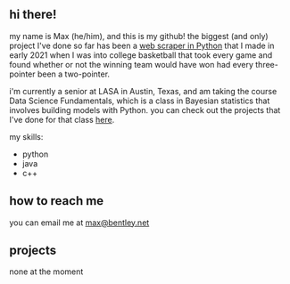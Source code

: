 ## hi there!
my name is Max (he/him), and this is my github! the biggest (and only) project I've done so far has been a [web scraper in Python](https://github.com/maxbentley/2020-2021-college-hoops-season-no-threes) that I made in early 2021 when I was into college basketball that took every game and found whether or not the winning team would have won had every three-pointer been a two-pointer.

i'm currently a senior at LASA in Austin, Texas, and am taking the course Data Science Fundamentals, which is a class in Bayesian statistics that involves building models with Python. you can check out the projects that I've done for that class [here](https://github.com/maxbentley/datasciencefund).

my skills:
- python
- java
- c++

## how to reach me
you can email me at max@bentley.net

## projects
none at the moment

<!--
**maxbentley/maxbentley** is a ✨ _special_ ✨ repository because its `README.md` (this file) appears on your GitHub profile.

Here are some ideas to get you started:

- 🔭 I’m currently working on ...
- 🌱 I’m currently learning ...
- 👯 I’m looking to collaborate on ...
- 🤔 I’m looking for help with ...
- 💬 Ask me about ...
- 📫 How to reach me: ...
- 😄 Pronouns: ...
- ⚡ Fun fact: ...
-->
